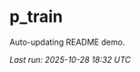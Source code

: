 # p_train

Auto-updating README demo.

<!--START_SECTION:status-->
_Last run: 2025-10-28 18:32 UTC_
<!--END_SECTION:status-->





























































































































































































































































































































































































































































































































































































































































































































































































































































































































































































































































































































































































































































































































































































































































































































































































































